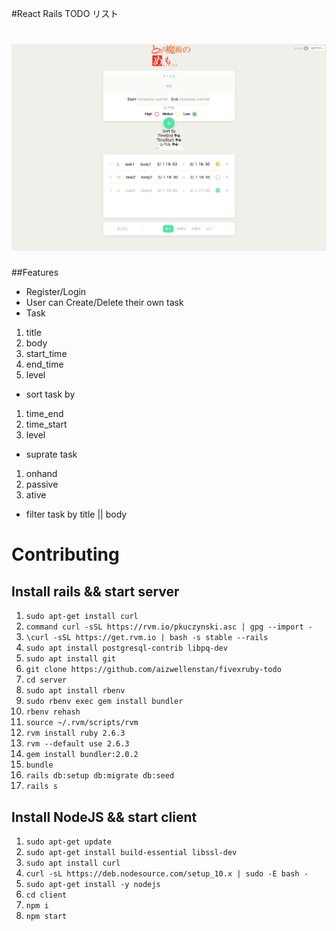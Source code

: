 #React Rails TODO リスト

<h1 align="center">
  <img src="https://github.com/aizwellenstan/fivexruby-todo/blob/master/screenshot.png?raw=true" alt="screenshot" width="600px"/>
</h1>

##Features
- Register/Login
- User can Create/Delete their own task
- Task
1. title
2. body
3. start_time
4. end_time
5. level

- sort task by 
1. time_end
2. time_start
3. level

- suprate task
1. onhand
2. passive
3. ative

- filter task by title || body 

# Contributing
## Install rails && start server
1. `sudo apt-get install curl`
2. `command curl -sSL https://rvm.io/pkuczynski.asc | gpg --import -`
3. `\curl -sSL https://get.rvm.io | bash -s stable --rails`
4. `sudo apt install postgresql-contrib libpq-dev`
5. `sudo apt install git`
6. `git clone https://github.com/aizwellenstan/fivexruby-todo`
7. `cd server`
8. `sudo apt install rbenv`
9. `sudo rbenv exec gem install bundler`
10. `rbenv rehash`
11. `source ~/.rvm/scripts/rvm`
12. `rvm install ruby 2.6.3`
13. `rvm --default use 2.6.3`
14. `gem install bundler:2.0.2`
15. `bundle`
16. `rails db:setup db:migrate db:seed`
17. `rails s`

## Install NodeJS && start client
1. `sudo apt-get update`
2. `sudo apt-get install build-essential libssl-dev`
3. `sudo apt install curl`
4. `curl -sL https://deb.nodesource.com/setup_10.x | sudo -E bash -`
5. `sudo apt-get install -y nodejs`
6. `cd client`
7. `npm i`
8. `npm start`